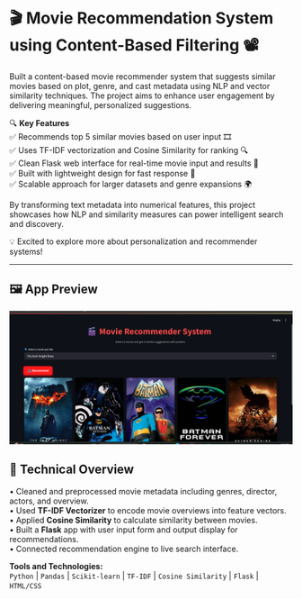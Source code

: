 # 🎬 Movie Recommendation System using Content-Based Filtering 📽️

Built a content-based movie recommender system that suggests similar movies based on plot, genre, and cast metadata using NLP and vector similarity techniques. The project aims to enhance user engagement by delivering meaningful, personalized suggestions.

🔍 **Key Features**  
✅ Recommends top 5 similar movies based on user input 🎞️  
✅ Uses TF-IDF vectorization and Cosine Similarity for ranking 🔍  
✅ Clean Flask web interface for real-time movie input and results 🧠  
✅ Built with lightweight design for fast response 🔧  
✅ Scalable approach for larger datasets and genre expansions 🌍

By transforming text metadata into numerical features, this project showcases how NLP and similarity measures can power intelligent search and discovery.

💡 Excited to explore more about personalization and recommender systems!

---

## 🖼️ App Preview

![Movie Recommendation UI](movie_ui.png)

## 📌 Technical Overview

• Cleaned and preprocessed movie metadata including genres, director, actors, and overview.  
• Used **TF-IDF Vectorizer** to encode movie overviews into feature vectors.  
• Applied **Cosine Similarity** to calculate similarity between movies.  
• Built a **Flask** app with user input form and output display for recommendations.  
• Connected recommendation engine to live search interface.

**Tools and Technologies:**  
`Python` | `Pandas` | `Scikit-learn` | `TF-IDF` | `Cosine Similarity` | `Flask` | `HTML/CSS`
